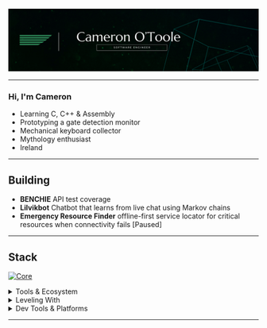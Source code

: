 ![banner](./CAMERON%20O'TOOLE%20v2.png)

---

### Hi, I'm Cameron

- Learning C, C++ & Assembly  
- Prototyping a gate detection monitor  
- Mechanical keyboard collector  
- Mythology enthusiast
- Ireland 

---

## Building

- **BENCHIE** API test coverage
- **Lilvikbot** Chatbot that learns from live chat using Markov chains
- **Emergency Resource Finder** offline-first service locator for critical resources when connectivity fails  [Paused]


---

## Stack

[![Core](https://skillicons.dev/icons?i=js,ts,py,c,git,postgresql&perline=6)](https://skillicons.dev)
</details>

<details>
<summary>Tools & Ecosystem</summary>

[![Tools](https://skillicons.dev/icons?i=express,flask,react,vite,npm,docker&perline=6)](https://skillicons.dev)
</details>

<details>
<summary>Leveling With</summary>

[![Exploring](https://skillicons.dev/icons?i=unreal,raspberrypi,blender,neovim,linux&perline=6)](https://skillicons.dev)
</details>

<details>
<summary>Dev Tools & Platforms</summary>

[![IDEs](https://skillicons.dev/icons?i=postman,vscode,obsidian,windows,apple&perline=6)](https://skillicons.dev)
</details>

---
